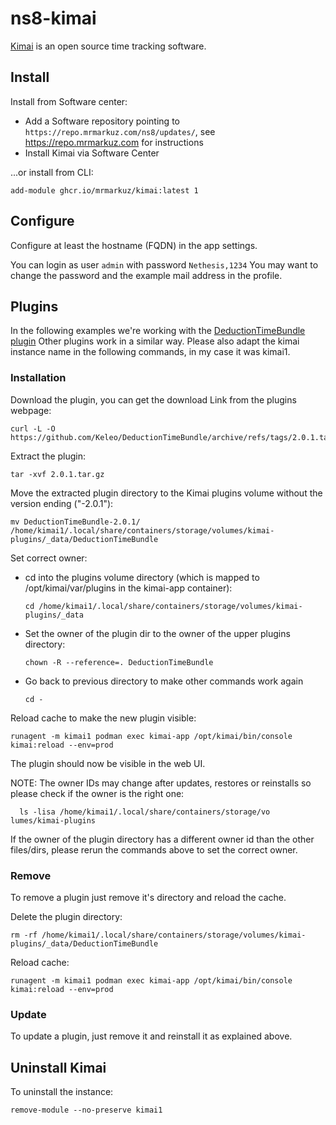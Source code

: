 # ns8-kimai

[Kimai](https://www.kimai.org/) is an open source time tracking software.

## Install

Install from Software center:

  - Add a Software repository pointing to `https://repo.mrmarkuz.com/ns8/updates/`, see https://repo.mrmarkuz.com for instructions
  - Install Kimai via Software Center

...or install from CLI:

    add-module ghcr.io/mrmarkuz/kimai:latest 1

## Configure

Configure at least the hostname (FQDN) in the app settings.

You can login as user `admin` with password `Nethesis,1234`
You may want to change the password and the example mail address in the profile.

## Plugins

In the following examples we're working with the [DeductionTimeBundle plugin](https://www.kimai.org/store/keleo-deduction-time-bundle.html)
Other plugins work in a similar way.
Please also adapt the kimai instance name in the following commands, in my case it was kimai1.

### Installation

Download the plugin, you can get the download Link from the plugins webpage:

    curl -L -O https://github.com/Keleo/DeductionTimeBundle/archive/refs/tags/2.0.1.tar.gz

Extract the plugin:

    tar -xvf 2.0.1.tar.gz

Move the extracted plugin directory to the Kimai plugins volume without the version ending ("-2.0.1"):

    mv DeductionTimeBundle-2.0.1/ /home/kimai1/.local/share/containers/storage/volumes/kimai-plugins/_data/DeductionTimeBundle

Set correct owner:

- cd into the plugins volume directory (which is mapped to /opt/kimai/var/plugins in the kimai-app container):

      cd /home/kimai1/.local/share/containers/storage/volumes/kimai-plugins/_data

- Set the owner of the plugin dir to the owner of the upper plugins directory:

      chown -R --reference=. DeductionTimeBundle

- Go back to previous directory to make other commands work again
    
      cd -

Reload cache to make the new plugin visible:

    runagent -m kimai1 podman exec kimai-app /opt/kimai/bin/console kimai:reload --env=prod

The plugin should now be visible in the web UI.

NOTE: The owner IDs may change after updates, restores or reinstalls so please check if the owner is the right one:

      ls -lisa /home/kimai1/.local/share/containers/storage/vo lumes/kimai-plugins

If the owner of the plugin directory has a different owner id than the other files/dirs, please rerun the commands above to set the correct owner.

### Remove

To remove a plugin just remove it's directory and reload the cache.

Delete the plugin directory:

    rm -rf /home/kimai1/.local/share/containers/storage/volumes/kimai-plugins/_data/DeductionTimeBundle

Reload cache:
    
    runagent -m kimai1 podman exec kimai-app /opt/kimai/bin/console kimai:reload --env=prod

### Update

To update a plugin, just remove it and reinstall it as explained above.

## Uninstall Kimai

To uninstall the instance:

    remove-module --no-preserve kimai1
